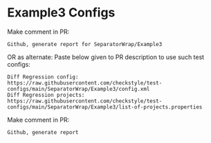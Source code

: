 # Example3 Configs
Make comment in PR:
```
Github, generate report for SeparatorWrap/Example3
```
OR as alternate:
Paste below given to PR description to use such test configs:
```
Diff Regression config: https://raw.githubusercontent.com/checkstyle/test-configs/main/SeparatorWrap/Example3/config.xml
Diff Regression projects: https://raw.githubusercontent.com/checkstyle/test-configs/main/SeparatorWrap/Example3/list-of-projects.properties
```
Make comment in PR:
```
Github, generate report
```
